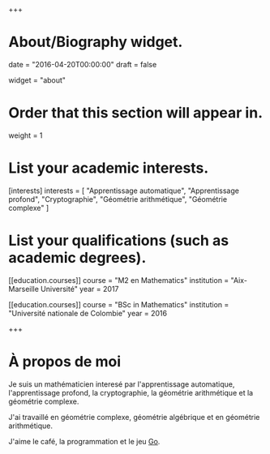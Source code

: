 +++
# About/Biography widget.

date = "2016-04-20T00:00:00"
draft = false

widget = "about"

# Order that this section will appear in.
weight = 1

# List your academic interests.
[interests]
  interests = [
    "Apprentissage automatique",
    "Apprentissage profond",
    "Cryptographie",
    "Géométrie arithmétique",
    "Géométrie complexe"
]

# List your qualifications (such as academic degrees).
[[education.courses]]
  course = "M2 en Mathematics"
  institution = "Aix-Marseille Université"
  year = 2017

[[education.courses]]
  course = "BSc in Mathematics"
  institution = "Université nationale de Colombie"
  year = 2016
 
+++

# À propos de moi

Je suis un mathématicien interesé par l'apprentissage automatique, l'apprentissage profond, la cryptographie, la géométrie arithmétique et la géométrie complexe.

J'ai travaillé en géométrie complexe, géométrie algébrique et en géométrie arithmétique.

J'aime le café, la programmation et le jeu [Go](http://en.wikipedia.org/wiki/Go_%28game%29).